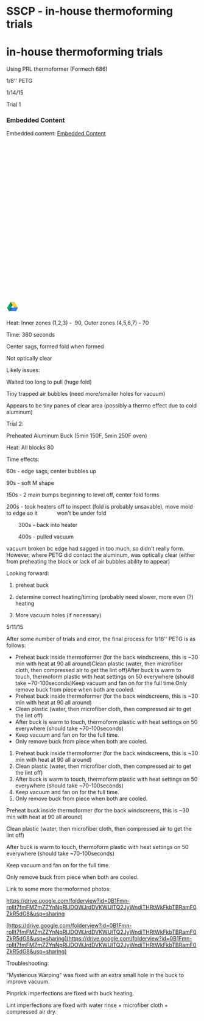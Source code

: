 # SSCP - in-house thermoforming trials

# in-house thermoforming trials

Using PRL thermoformer (Formech 686)

1/8'' PETG

1/14/15

Trial 1

### Embedded Content

Embedded content: [Embedded Content]()

<iframe width="100%" height="400" src="" frameborder="0"></iframe>

![](../../../../../assets/drive-32.png)

Heat: Inner zones (1,2,3) -  90, Outer zones (4,5,6,7) - 70

Time: 360 seconds

Center sags, formed fold when formed

Not optically clear

Likely issues:

Waited too long to pull (huge fold)

Tiny trapped air bubbles (need more/smaller holes for vacuum)

Appears to be tiny panes of clear area (possibly a thermo effect due to cold aluminum)

Trial 2:

Preheated Aluminum Buck (5min 150F, 5min 250F oven)

Heat: All blocks 80

Time effects:

60s - edge sags, center bubbles up

90s - soft M shape

150s - 2 main bumps beginning to level off, center fold forms

200s - took heaters off to inspect (fold is probably unsavable), move mold to edge so it             won't be under fold

        300s - back into heater

        400s - pulled vacuum

vacuum broken bc edge had sagged in too much, so didn't really form. However, where PETG did contact the aluminum, was optically clear (either from preheating the block or lack of air bubbles ability to appear)

Looking forward:

1. preheat buck

2. determine correct heating/timing (probably need slower, more even (?) heating

3. More vacuum holes (if necessary) 

5/11/15

After some number of trials and error, the final process for 1/16'' PETG is as follows:

* Preheat buck inside thermoformer (for the back windscreens, this is ~30 min with heat at 90 all around)Clean plastic (water, then microfiber cloth, then compressed air to get the lint off)After buck is warm to touch, thermoform plastic with heat settings on 50 everywhere (should take ~70-100seconds)Keep vacuum and fan on for the full time.Only remove buck from piece when both are cooled.
* Preheat buck inside thermoformer (for the back windscreens, this is ~30 min with heat at 90 all around)
* Clean plastic (water, then microfiber cloth, then compressed air to get the lint off)
* After buck is warm to touch, thermoform plastic with heat settings on 50 everywhere (should take ~70-100seconds)
* Keep vacuum and fan on for the full time.
* Only remove buck from piece when both are cooled.

1. Preheat buck inside thermoformer (for the back windscreens, this is ~30 min with heat at 90 all around)
2. Clean plastic (water, then microfiber cloth, then compressed air to get the lint off)
3. After buck is warm to touch, thermoform plastic with heat settings on 50 everywhere (should take ~70-100seconds)
4. Keep vacuum and fan on for the full time.
5. Only remove buck from piece when both are cooled.

Preheat buck inside thermoformer (for the back windscreens, this is ~30 min with heat at 90 all around)

Clean plastic (water, then microfiber cloth, then compressed air to get the lint off)

After buck is warm to touch, thermoform plastic with heat settings on 50 everywhere (should take ~70-100seconds)

Keep vacuum and fan on for the full time.

Only remove buck from piece when both are cooled.

Link to some more thermoformed photos:

https://drive.google.com/folderview?id=0B1Fmn-rpIIt7fmFMZmZZYnNpRlJDOWJrdDVKWUlTQ2JyWndiTHRtWkFkbTBRamF0ZkR5dG8&usp=sharing

[https://drive.google.com/folderview?id=0B1Fmn-rpIIt7fmFMZmZZYnNpRlJDOWJrdDVKWUlTQ2JyWndiTHRtWkFkbTBRamF0ZkR5dG8&usp=sharing](https://drive.google.com/folderview?id=0B1Fmn-rpIIt7fmFMZmZZYnNpRlJDOWJrdDVKWUlTQ2JyWndiTHRtWkFkbTBRamF0ZkR5dG8&usp=sharing)

Troubleshooting:

"Mysterious Warping" was fixed with an extra small hole in the buck to improve vacuum.

Pinprick imperfections are fixed with buck heating.

Lint imperfections are fixed with water rinse + microfiber cloth + compressed air dry.

